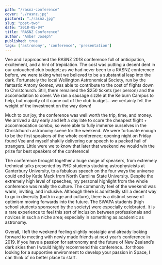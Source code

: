 ```yaml
---
path: "/rasnz-conference"
cover: "./rasnz.jpg"
picture1: "./rasnz.jpg"
slug: "post-two"
date: "2018-05-04"
title: "RASNZ Conference"
author: "Amber Joseph"
published: true
tags: ['astronomy', 'conference', 'presentation']
---
```

Vee and I approached the RASNZ 2018 conference full of anticipation, excitement, and a hint of trepidation. The cost was putting a decent dent in our untouched club budget; as we had never been to a RASNZ conference before, we were taking what we believed to be a substantial leap into the dark. Fortunately the local Wellington Astronomical Society, run by the fantastic Antony Gomez, was able to contribute to the cost of flights down to Christchurch. Still, there remained the $250 tickets (per person) and the accomodation to cover. We ran a sausage sizzle at the Kelburn Campus to help, but majority of it came out of the club budget….we certainly felt the weight of the investment on the way down!

Much to our joy, the conference was well worth the trip, time, and money. We arrived a day early and left a day late to score the cheapest flight + accommodation combo, so were able to fully immerse ourselves in the Christchurch astronomy scene for the weekend. We were fortunate enough to be the first speakers of the whole conference; opening night on Friday found Vee and myself shakily delivering our speech to a packed hall of strangers. Little were we to know that later that weekend we would win the prize for best speakers of the conference!

The conference brought together a huge range of speakers, from extremely technical talks presented by PHD students studying astrophysicists at Canterbury University, to a fabulous speech on the four ways the universe could end by Katie Mack from North Carolina State University. Despite the extremely high level of speeches, my personal highlight from the whole conference was really the culture. The community feel of the weekend was warm, inviting, and inclusive. Although there is admittedly still a decent way to go in diversity (both in age and culture), there is a distinct sense of optimism moving forwards into the future. The SWAPA students (high school students sponsored by the society) were especially celebrated. It is a rare experience to feel this sort of inclusion between professionals and novices in such a niche area; especially in something as academic as astronomy. 

Overall, I left the weekend feeling slightly nostalgic and already looking forward to meeting with newly made friends at next year’s conference in 2019. If you have a passion for astronomy and the future of New Zealand’s dark skies then I would highly recommend this conference...for those looking for a supportive environment to develop your passion in Space, I can think of no better place to start. 
